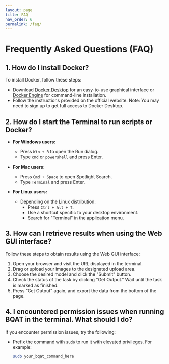 ```yaml
---
layout: page
title: FAQ
nav_order: 6
permalink: /faq/
---
```



# Frequently Asked Questions (FAQ)

## 1. How do I install Docker?

To install Docker, follow these steps:

- Download [Docker Desktop](https://www.docker.com/) for an easy-to-use graphical interface or [Docker Engine](https://docs.docker.com/engine/install/) for command-line installation.
- Follow the instructions provided on the official website. Note: You may need to sign up to get full access to Docker Desktop.

## 2. How do I start the Terminal to run scripts or Docker?

- **For Windows users:**
  - Press `Win + R` to open the Run dialog.
  - Type `cmd` or `powershell` and press Enter.

- **For Mac users:**
  - Press `Cmd + Space` to open Spotlight Search.
  - Type `Terminal` and press Enter.

- **For Linux users:**
  - Depending on the Linux distribution:
    - Press `Ctrl + Alt + T`.
    - Use a shortcut specific to your desktop environment.
    - Search for "Terminal" in the application menu.

## 3. How can I retrieve results when using the Web GUI interface?

Follow these steps to obtain results using the Web GUI interface:

1. Open your browser and visit the URL displayed in the terminal.
2. Drag or upload your images to the designated upload area.
3. Choose the desired model and click the "Submit" button.
4. Check the status of the task by clicking "Get Output." Wait until the task is marked as finished.
5. Press "Get Output" again, and export the data from the bottom of the page.

## 4. I encountered permission issues when running BQAT in the terminal. What should I do?

If you encounter permission issues, try the following:

- Prefix the command with `sudo` to run it with elevated privileges. For example:
  ```bash
  sudo your_bqat_command_here

